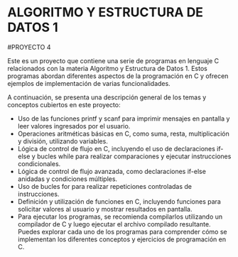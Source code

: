 # ALGORITMO Y ESTRUCTURA DE DATOS 1

#PROYECTO 4

Este es un proyecto que contiene una serie de programas en lenguaje C relacionados con la materia Algoritmo y Estructura de Datos 1. Estos programas abordan diferentes aspectos de la programación en C y ofrecen ejemplos de implementación de varias funcionalidades.

A continuación, se presenta una descripción general de los temas y conceptos cubiertos en este proyecto:

- Uso de las funciones printf y scanf para imprimir mensajes en pantalla y leer valores ingresados por el usuario.
- Operaciones aritméticas básicas en C, como suma, resta, multiplicación y división, utilizando variables.
- Lógica de control de flujo en C, incluyendo el uso de declaraciones if-else y bucles while para realizar comparaciones y ejecutar instrucciones condicionales.
- Lógica de control de flujo avanzada, como declaraciones if-else anidadas y condiciones múltiples.
- Uso de bucles for para realizar repeticiones controladas de instrucciones.
- Definición y utilización de funciones en C, incluyendo funciones para solicitar valores al usuario y mostrar resultados en pantalla.
- Para ejecutar los programas, se recomienda compilarlos utilizando un compilador de C y luego ejecutar el archivo compilado resultante. Puedes explorar cada uno de los programas para comprender cómo se implementan los diferentes conceptos y ejercicios de programación en C.